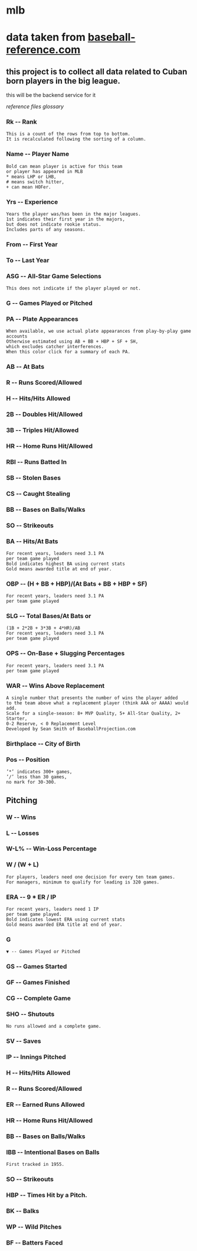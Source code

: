 # mlb
# data taken from [baseball-reference.com](https://www.baseball-reference.com/)
## this project is to collect all data related to Cuban born players in the big league.
this will be the backend service for it


*reference files glossary*

### Rk -- Rank
    This is a count of the rows from top to bottom.
    It is recalculated following the sorting of a column.
### Name -- Player Name
    Bold can mean player is active for this team
    or player has appeared in MLB
    * means LHP or LHB,
    # means switch hitter,
    + can mean HOFer.
### Yrs -- Experience
    Years the player was/has been in the major leagues.
    1st indicates their first year in the majors,
    but does not indicate rookie status.
    Includes parts of any seasons.
### From -- First Year
### To -- Last Year
### ASG -- All-Star Game Selections
    This does not indicate if the player played or not.
### G -- Games Played or Pitched
### PA -- Plate Appearances
    When available, we use actual plate appearances from play-by-play game accounts
    Otherwise estimated using AB + BB + HBP + SF + SH,
    which excludes catcher interferences.
    When this color click for a summary of each PA.
### AB -- At Bats
### R -- Runs Scored/Allowed
### H -- Hits/Hits Allowed
### 2B -- Doubles Hit/Allowed
### 3B -- Triples Hit/Allowed
### HR -- Home Runs Hit/Allowed
### RBI -- Runs Batted In
### SB -- Stolen Bases
### CS -- Caught Stealing
### BB -- Bases on Balls/Walks
### SO -- Strikeouts
### BA -- Hits/At Bats
    For recent years, leaders need 3.1 PA
    per team game played
    Bold indicates highest BA using current stats
    Gold means awarded title at end of year.
### OBP -- (H + BB + HBP)/(At Bats + BB + HBP + SF)
    For recent years, leaders need 3.1 PA
    per team game played
### SLG -- Total Bases/At Bats or
    (1B + 2*2B + 3*3B + 4*HR)/AB
    For recent years, leaders need 3.1 PA
    per team game played
### OPS -- On-Base + Slugging Percentages
    For recent years, leaders need 3.1 PA
    per team game played
### WAR -- Wins Above Replacement
    A single number that presents the number of wins the player added
    to the team above what a replacement player (think AAA or AAAA) would add.
    Scale for a single-season: 8+ MVP Quality, 5+ All-Star Quality, 2+ Starter,
    0-2 Reserve, < 0 Replacement Level
    Developed by Sean Smith of BaseballProjection.com
### Birthplace -- City of Birth
### Pos -- Position
    ’*’ indicates 300+ games,
    ’/’ less than 30 games,
    no mark for 30-300.

## Pitching

### W -- Wins
### L -- Losses
### W-L% -- Win-Loss Percentage
### W / (W + L)
    For players, leaders need one decision for every ten team games.
    For managers, minimum to qualify for leading is 320 games.
### ERA -- 9 * ER / IP
    For recent years, leaders need 1 IP
    per team game played.
    Bold indicates lowest ERA using current stats
    Gold means awarded ERA title at end of year.
### G
    ▼ -- Games Played or Pitched
### GS -- Games Started
### GF -- Games Finished
### CG -- Complete Game
### SHO -- Shutouts
    No runs allowed and a complete game.
### SV -- Saves
### IP -- Innings Pitched
### H -- Hits/Hits Allowed
### R -- Runs Scored/Allowed
### ER -- Earned Runs Allowed
### HR -- Home Runs Hit/Allowed
### BB -- Bases on Balls/Walks
### IBB -- Intentional Bases on Balls
    First tracked in 1955.
### SO -- Strikeouts
### HBP -- Times Hit by a Pitch.
### BK -- Balks
### WP -- Wild Pitches
### BF -- Batters Faced